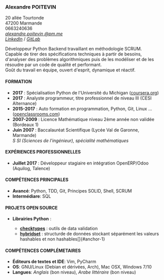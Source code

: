 ### Alexandre POITEVIN

20 allée Tourtonde  
47200 Marmande  
0663240636  
[*alexandre.poitevin  @pm.me*](mailto:alexandre.poitevin@pm.me)\
[*LinkedIn*](https://www.linkedin.com/in/alexandre-poitevin-yahya-abou-imran)
/ [*GitLab*](https://gitlab.com/yahya-abou-imran)  

Développeur Python Backend travaillant en méthodologie SCRUM.  
Capable de tirer des spécifications techniques à partir de besoins,
d'analyser des problèmes algorithmiques puis de les modéliser et de les
résoudre par un code de qualité et performant.  
Goût du travail en équipe, ouvert d'esprit, dynamique et réactif.

#### FORMATION

-   **2017** : Spécialisation Python de l'Université du Michigan
    ([coursera.org](https://www.coursera.org/account/accomplishments/specialization/746NYVF4PLYH))
-   **2017** : Analyste programmeur, titre professionnel de niveau III
    (CESI Alternance)
-   **2015-2017** : Auto formation en programmation, Python, Git,
    Linux  ... ([openclassrooms.com](https://openclassrooms.com/fr))
-   **2007-2009** : Licence Mathématique niveau 2ème année non validée
    (Bordeaux 1)
-   **Juin 2007** : Baccalauréat Scientifique (Lycée Val de Garonne,
    Marmande)  
    *S SI (Sciences de l'ingénieur), spécialité mathématiques*

#### EXPÉRIENCES PROFESSIONNELLES

-   **Juillet 2017** : Développeur stagiaire en intégration OpenERP/Odoo
    (Aquilog, Talence)

#### COMPÉTENCES PRINCIPALES

-   **Avancé**: Python, TDD, Git, Principes SOLID, Shell, SCRUM
-   **Intermédiare**: SQL

#### PROJETS OPEN SOURCE

-   **Librairies Python** :

    -   [**checktype**](https://pypi.org/project/checktypes)[**s**](https://pypi.org/project/checktypes)
        : outils de data validation
    -   [**hybridset**](https://pypi.org/project/hybridset/) :
        structurde de données stockant séparément les valeurs hashables
        et non hashables[]{#anchor-1}

#### COMPÉTENCES COMPLÉMETAIRES

-   **Éditeurs de textes et IDE**: Vim, PyCharm
-   **OS**: GNU/Linux (Debian et dérivées, Arch), Mac OSX, Windows 7/10
-   **Langues**: *Anglais* (bon niveau), *Arabe littéraire* (bon niveau)
